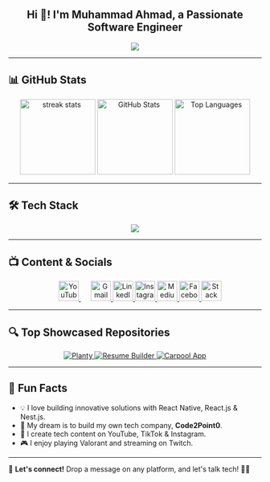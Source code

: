 <h2 align="center">Hi 👋! I'm Muhammad Ahmad, a Passionate Software Engineer</h2>

<p align="center">
<img src="https://readme-typing-svg.herokuapp.com?font=Fira+Code&weight=600&pause=1000&color=FFDD40&center=true&vCenter=true&width=550&height=35&lines=🚀+Software+Engineer+|+Tech+Enthusiast;💻+React+Native+|+React+|+TypeScript;🐍+Python+|+Full-Stack+Developer;📱+Mobile+&+Web+App+Developer;🛠️+Open+Source+Contributor;🎥+Tech+Content+Creator+|+YouTuber" />

</p>

---

## 📊 **GitHub Stats**
<p align="center">
  <img src="https://github-readme-streak-stats.herokuapp.com/?user=ahmad2point0&theme=dracula&hide_border=false" height="150" alt="streak stats" />
  <img src="https://github-readme-stats-git-masterrstaa-rickstaa.vercel.app/api?username=ahmad2point0&show_icons=true&include_all_commits=true&count_private=true&theme=dracula&hide_border=false" height="150" alt="GitHub Stats" />

  <img src="https://github-readme-stats.vercel.app/api/top-langs?username=ahmad2point0&locale=en&layout=compact&theme=dracula&hide_border=false" height="150" alt="Top Languages" />
</p>

---

## 🛠 **Tech Stack**
<p align="center">
  <img src="https://skillicons.dev/icons?i=javascript,typescript,react,redux,html,css,tailwind,bootstrap,python,nodejs,mongodb,express,firebase,git,github,vscode,androidstudio,figma,kubernetes,docker,c,vim,bun,nestjs" />
</p>

---

## 📺 **Content & Socials**
<p align="center">
  <a href="https://www.youtube.com/channel/UCNcwrHZvqU9UGe8aTaOrGIg" target="_blank" style="margin:20px">
    <img src="https://img.icons8.com/?size=100&id=19318&format=png&color=000000" height="40" alt="YouTube" />
  </a>
  <a href="mailto:aaziapk6@gmail.com" target="_blank">
    <img src="https://img.icons8.com/?size=100&id=qyRpAggnV0zH&format=png&color=000000" height="40" alt="Gmail" />
  </a>
  <a href="https://www.linkedin.com/in/ahmad2point0/" target="_blank">
    <img src="https://cdn.jsdelivr.net/gh/devicons/devicon/icons/linkedin/linkedin-original.svg" height="40" alt="LinkedIn" />
  </a>
  <a href="https://www.instagram.com/code2point0/" target="_blank">
    <img src="https://upload.wikimedia.org/wikipedia/commons/a/a5/Instagram_icon.png" height="40" alt="Instagram" />
  </a>
  <a href="https://medium.com/@code2point0" target="_blank">
    <img src="https://upload.wikimedia.org/wikipedia/commons/e/ec/Medium_logo_Monogram.svg" height="40" alt="Medium" />
  </a>
  <a href="https://www.facebook.com/code2point0/" target="_blank">
    <img src="https://upload.wikimedia.org/wikipedia/commons/5/51/Facebook_f_logo_%282019%29.svg" height="40" alt="Facebook" />
  </a>
  <a href="https://stackoverflow.com/users/26371590/code2point0" target="_blank">
    <img src="https://upload.wikimedia.org/wikipedia/commons/e/ef/Stack_Overflow_icon.svg" height="40" alt="Stack Overflow" />
  </a>
</p>



---

## 🔍 **Top Showcased Repositories**
<p align="center">
  <a href="https://github.com/ahmad2point0/hamadweb.github.io">
    <img src="https://github-readme-stats.vercel.app/api/pin/?username=ahmad2point0&repo=hamadweb.github.io&theme=dracula&hide_border=false" alt="Planty" />
  </a>
  <a href="https://github.com/ahmad2point0/Resume-Builder">
    <img src="https://github-readme-stats.vercel.app/api/pin/?username=ahmad2point0&repo=Resume-Builder&theme=dracula&hide_border=false" alt="Resume Builder" />
  </a>
  <a href="https://github.com/ahmad2point0/Carpool-App">
    <img src="https://github-readme-stats.vercel.app/api/pin/?username=ahmad2point0&repo=Carpool-App&theme=dracula&hide_border=false" alt="Carpool App" />
  </a>
</p>

---

## 🎯 **Fun Facts**
- 💡 I love building innovative solutions with React Native, React.js & Nest.js.
- 🚀 My dream is to build my own tech company, **Code2Point0**.
- 🎥 I create tech content on YouTube, TikTok & Instagram.
- 🎮 I enjoy playing Valorant and streaming on Twitch.

---

💬 **Let's connect!** Drop a message on any platform, and let's talk tech! 🚀✨
